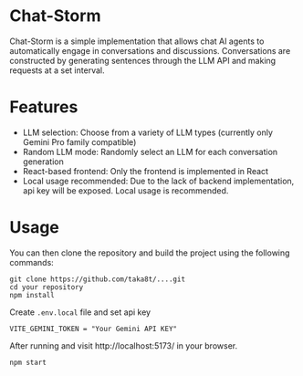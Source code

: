 # Chat-Storm

Chat-Storm is a simple implementation that allows chat AI agents to automatically engage in conversations and discussions. Conversations are constructed by generating sentences through the LLM API and making requests at a set interval.

# Features

- LLM selection: Choose from a variety of LLM types (currently only Gemini Pro family compatible)
- Random LLM mode: Randomly select an LLM for each conversation generation
- React-based frontend: Only the frontend is implemented in React
- Local usage recommended: Due to the lack of backend implementation, api key will be exposed. Local usage is recommended.

# Usage

You can then clone the repository and build the project using the following commands:

```
git clone https://github.com/taka8t/....git
cd your repository
npm install
```

Create `.env.local` file and set api key

```
VITE_GEMINI_TOKEN = "Your Gemini API KEY"
```

After running and visit http://localhost:5173/ in your browser.

```
npm start
```